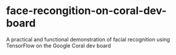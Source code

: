 # face-recongition-on-coral-dev-board
A practical and functional demonstration of facial recognition using TensorFlow on the Google Coral dev board
